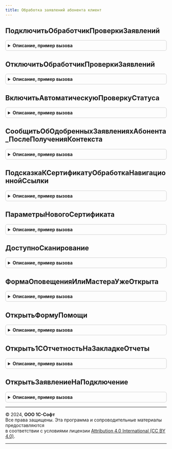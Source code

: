 ```yaml
---
title: Обработка заявлений абонента клиент
---
```



## ПодключитьОбработчикПроверкиЗаявлений
<details style="margin: 1em 0; padding: 0.5em; border: 1px solid #ccc; border-radius: 6px;">

<summary style="font-weight: bold; cursor: pointer;">Описание, пример вызова</summary>

```bsl

Процедура ПодключитьОбработчикПроверкиЗаявлений(Интервал = Неопределено) Экспорт
```

Пример вызова
```bsl
ОбработкаЗаявленийАбонентаКлиент.ПодключитьОбработчикПроверкиЗаявлений(Интервал);
```
</details>

## ОтключитьОбработчикПроверкиЗаявлений
<details style="margin: 1em 0; padding: 0.5em; border: 1px solid #ccc; border-radius: 6px;">

<summary style="font-weight: bold; cursor: pointer;">Описание, пример вызова</summary>

```bsl

Процедура ОтключитьОбработчикПроверкиЗаявлений() Экспорт
```

Пример вызова
```bsl
ОбработкаЗаявленийАбонентаКлиент.ОтключитьОбработчикПроверкиЗаявлений() 
```
</details>

## ВключитьАвтоматическуюПроверкуСтатуса
<details style="margin: 1em 0; padding: 0.5em; border: 1px solid #ccc; border-radius: 6px;">

<summary style="font-weight: bold; cursor: pointer;">Описание, пример вызова</summary>

```bsl

Процедура ВключитьАвтоматическуюПроверкуСтатуса(ДокументЗаявление) Экспорт
```

Пример вызова
```bsl
ОбработкаЗаявленийАбонентаКлиент.ВключитьАвтоматическуюПроверкуСтатуса(ДокументЗаявление) 
```
</details>

## СообщитьОбОдобренныхЗаявленияхАбонента_ПослеПолученияКонтекста
<details style="margin: 1em 0; padding: 0.5em; border: 1px solid #ccc; border-radius: 6px;">

<summary style="font-weight: bold; cursor: pointer;">Описание, пример вызова</summary>

```bsl

Процедура СообщитьОбОдобренныхЗаявленияхАбонента_ПослеПолученияКонтекста(Результат, ВходящийКонтекст) Экспорт
```

Пример вызова
```bsl
ОбработкаЗаявленийАбонентаКлиент.СообщитьОбОдобренныхЗаявленияхАбонента_ПослеПолученияКонтекста(Результат, ВходящийКонтекст) 
```
</details>

## ПодсказкаКСертификатуОбработкаНавигационнойСсылки
<details style="margin: 1em 0; padding: 0.5em; border: 1px solid #ccc; border-radius: 6px;">

<summary style="font-weight: bold; cursor: pointer;">Описание, пример вызова</summary>

```bsl

Процедура ПодсказкаКСертификатуОбработкаНавигационнойСсылки(Форма, НавигационнаяСсылка, СтандартнаяОбработка) Экспорт
```

Пример вызова
```bsl
ОбработкаЗаявленийАбонентаКлиент.ПодсказкаКСертификатуОбработкаНавигационнойСсылки(Форма, НавигационнаяСсылка, СтандартнаяОбработка) 
```
</details>

## ПараметрыНовогоСертификата
<details style="margin: 1em 0; padding: 0.5em; border: 1px solid #ccc; border-radius: 6px;">

<summary style="font-weight: bold; cursor: pointer;">Описание, пример вызова</summary>

```bsl

//////////////////////////////////////////////////////////////////////////////////////////////
// Данные для запроса на сертификат
//
//////////////////////////////////////////////////////////////////////////////////////////////
Функция ПараметрыНовогоСертификата(ДокументЗаявление) Экспорт
```

Пример вызова
```bsl
Результат = ОбработкаЗаявленийАбонентаКлиент.ПараметрыНовогоСертификата(ДокументЗаявление) 
```
</details>

## ДоступноСканирование
<details style="margin: 1em 0; padding: 0.5em; border: 1px solid #ccc; border-radius: 6px;">

<summary style="font-weight: bold; cursor: pointer;">Описание, пример вызова</summary>

```bsl

Функция ДоступноСканирование() Экспорт
```

Пример вызова
```bsl
Результат = ОбработкаЗаявленийАбонентаКлиент.ДоступноСканирование() 
```
</details>

## ФормаОповещенияИлиМастераУжеОткрыта
<details style="margin: 1em 0; padding: 0.5em; border: 1px solid #ccc; border-radius: 6px;">

<summary style="font-weight: bold; cursor: pointer;">Описание, пример вызова</summary>

```bsl

Функция ФормаОповещенияИлиМастераУжеОткрыта() Экспорт
```

Пример вызова
```bsl
Результат = ОбработкаЗаявленийАбонентаКлиент.ФормаОповещенияИлиМастераУжеОткрыта() 
```
</details>

## ОткрытьФормуПомощи
<details style="margin: 1em 0; padding: 0.5em; border: 1px solid #ccc; border-radius: 6px;">

<summary style="font-weight: bold; cursor: pointer;">Описание, пример вызова</summary>

```bsl

Процедура ОткрытьФормуПомощи(Форма, ФИО = "", НомерТелефона = "", СсылкаНаИнструкцию = "") Экспорт
```

Пример вызова
```bsl
ОбработкаЗаявленийАбонентаКлиент.ОткрытьФормуПомощи(Форма, ФИО, НомерТелефона, СсылкаНаИнструкцию);
```
</details>

## Открыть1СОтчетностьНаЗакладкеОтчеты
<details style="margin: 1em 0; padding: 0.5em; border: 1px solid #ccc; border-radius: 6px;">

<summary style="font-weight: bold; cursor: pointer;">Описание, пример вызова</summary>

```bsl

Процедура Открыть1СОтчетностьНаЗакладкеОтчеты() Экспорт
```

Пример вызова
```bsl
ОбработкаЗаявленийАбонентаКлиент.Открыть1СОтчетностьНаЗакладкеОтчеты() 
```
</details>

## ОткрытьЗаявлениеНаПодключение
<details style="margin: 1em 0; padding: 0.5em; border: 1px solid #ccc; border-radius: 6px;">

<summary style="font-weight: bold; cursor: pointer;">Описание, пример вызова</summary>

```bsl

Процедура ОткрытьЗаявлениеНаПодключение(ЗаявлениеНаПодключение) Экспорт
```

Пример вызова
```bsl
ОбработкаЗаявленийАбонентаКлиент.ОткрытьЗаявлениеНаПодключение(ЗаявлениеНаПодключение) 
```
</details>

---

© 2024, **ООО 1С-Софт**  
Все права защищены. Эта программа и сопроводительные материалы предоставляются  
в соответствии с условиями лицензии [Attribution 4.0 International (CC BY 4.0)](https://creativecommons.org/licenses/by/4.0/legalcode).

---
